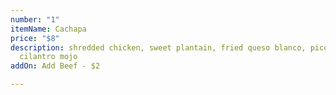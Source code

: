 ```yaml
---
number: "1"
itemName: Cachapa
price: "$8"
description: shredded chicken, sweet plantain, fried queso blanco, pico de gallo,
  cilantro mojo
addOn: Add Beef - $2

---
```

